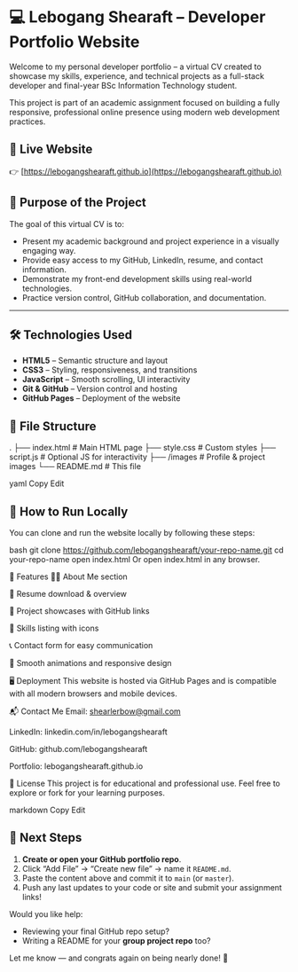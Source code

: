 # 💻 Lebogang Shearaft – Developer Portfolio Website

Welcome to my personal developer portfolio – a virtual CV created to showcase my skills, experience, and technical projects as a full-stack developer and final-year BSc Information Technology student.

This project is part of an academic assignment focused on building a fully responsive, professional online presence using modern web development practices.


## 🔗 Live Website
👉 [https://lebogangshearaft.github.io](https://lebogangshearaft.github.io)


## 🎯 Purpose of the Project

The goal of this virtual CV is to:
- Present my academic background and project experience in a visually engaging way.
- Provide easy access to my GitHub, LinkedIn, resume, and contact information.
- Demonstrate my front-end development skills using real-world technologies.
- Practice version control, GitHub collaboration, and documentation.

---

## 🛠 Technologies Used

- **HTML5** – Semantic structure and layout
- **CSS3** – Styling, responsiveness, and transitions
- **JavaScript** – Smooth scrolling, UI interactivity
- **Git & GitHub** – Version control and hosting
- **GitHub Pages** – Deployment of the website

## 🧱 File Structure

.
├── index.html # Main HTML page
├── style.css # Custom styles
├── script.js # Optional JS for interactivity
├── /images # Profile & project images
└── README.md # This file

yaml
Copy
Edit

## 🚀 How to Run Locally

You can clone and run the website locally by following these steps:

bash
git clone https://github.com/lebogangshearaft/your-repo-name.git
cd your-repo-name
open index.html
Or open index.html in any browser.

📌 Features
🧑‍💼 About Me section

📄 Resume download & overview

🚀 Project showcases with GitHub links

🎯 Skills listing with icons

📞 Contact form for easy communication

🎨 Smooth animations and responsive design

🖥️ Deployment
This website is hosted via GitHub Pages and is compatible with all modern browsers and mobile devices.

📬 Contact Me
Email: shearlerbow@gmail.com

LinkedIn: linkedin.com/in/lebogangshearaft

GitHub: github.com/lebogangshearaft

Portfolio: lebogangshearaft.github.io

📜 License
This project is for educational and professional use. Feel free to explore or fork for your learning purposes.

markdown
Copy
Edit

## 🔄 Next Steps

1. **Create or open your GitHub portfolio repo**.
2. Click “Add File” → “Create new file” → name it `README.md`.
3. Paste the content above and commit it to `main` (or `master`).
4. Push any last updates to your code or site and submit your assignment links!

Would you like help:
- Reviewing your final GitHub repo setup?
- Writing a README for your **group project repo** too?

Let me know — and congrats again on being nearly done! 🎉
